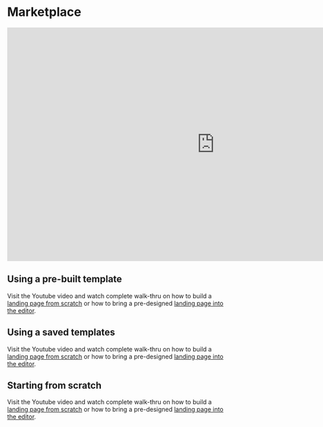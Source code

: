 # Marketplace

<iframe width="960" height="540" src="https://www.youtube.com/embed/2CxrHQFoz5o?rel=0&amp;showinfo=0" frameborder="0" allow="autoplay; encrypted-media" allowfullscreen></iframe>

## Using a pre-built template

Visit the Youtube video and watch complete walk-thru on how to build a [landing page from scratch](https://youtube.com/user/sylphdesign) or how to bring a pre-designed [landing page into the editor](https://youtube.com/user/sylphdesign).

## Using a saved templates

Visit the Youtube video and watch complete walk-thru on how to build a [landing page from scratch](https://youtube.com/user/sylphdesign) or how to bring a pre-designed [landing page into the editor](https://youtube.com/user/sylphdesign).


## Starting from scratch

Visit the Youtube video and watch complete walk-thru on how to build a [landing page from scratch](https://youtube.com/user/sylphdesign) or how to bring a pre-designed [landing page into the editor](https://youtube.com/user/sylphdesign).
